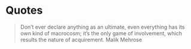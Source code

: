 # Quotes

>Don’t ever declare anything as an ultimate, even everything has its own kind of macrocosm; it’s the only game of involvement, which results the nature of acquirement.
>Malik Mehrose
